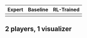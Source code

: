 <!--
<table>
    <tr>
      <td>1</td>
      <th><audio controls autoplay>
        <source src="https://github.com/eric551130/MusicDemo/raw/refs/heads/main/WAV_1111/song_1_0.88713.wav"
        type="audio/mpeg">
       </audio></th>
    </tr>
    <tr>
      <td>2</td>
      <td><audio controls autoplay>
        <source src="https://github.com/eric551130/MusicDemo/raw/refs/heads/main/WAV_1111/song_2_0.86003.wav"
        type="audio/mpeg">
       </audio></td>
    </tr>
    <tr>
      <td>3</td>
      <th><audio controls autoplay>
        <source src="https://github.com/eric551130/MusicDemo/raw/refs/heads/main/WAV_1111/song_3_0.92767.wav"
        type="audio/mpeg">
       </audio></th>   
    </tr>  
    <tr>
        <td>4</td>
      <td><audio controls autoplay>
        <source src="https://github.com/eric551130/MusicDemo/raw/refs/heads/main/WAV_1111/song_4_0.89385.wav"
        type="audio/mpeg">
       </audio></td>
    </tr>
    <tr>
        <td>5</td>
      <td><audio controls autoplay>
        <source src="https://github.com/eric551130/MusicDemo/raw/refs/heads/main/WAV_1111/song_5_0.83701.wav"
        type="audio/mpeg">
       </audio></td>
    </tr>
</table>
-->

<!-- <audio controls autoplay>
        <source src="https://raw.githubusercontent.com/eric551130/MusicDemo/main/WAV_1111/song_5_0.83701.wav"
        type="audio/mpeg">
       </audio></th> -->

<!-- <table>
  <thead>
    <tr>
      <th>Expert</th>
      <th>Baseline</th>
      <th>RL-Trained</th>
    </tr>
  </thead>
  <tbody>
    <tr>
        <td>
          <div>
            <midi-visualizer type="piano-roll" id="mainVisualizer" src="https://raw.githubusercontent.com/eric551130/MusicDemo/main/MIDI_1111/expert_009.mid"></midi-visualizer>
            <midi-player src="https://raw.githubusercontent.com/eric551130/MusicDemo/main/MIDI_1111/expert_009.mid" sound-font visualizer="#mainVisualizer" id="mainPlayer">
            </midi-player>
          </div>
        </td>
        <td>
          <div>
            <midi-visualizer type="piano-roll" id="mainVisualizer" src="https://raw.githubusercontent.com/eric551130/MusicDemo/main/MIDI_1111/expert_009.mid"></midi-visualizer>
            <midi-player src="https://raw.githubusercontent.com/eric551130/MusicDemo/main/MIDI_1111/expert_009.mid" sound-font visualizer="#mainVisualizer" id="mainPlayer">
            </midi-player>
          </div>       
        </td>
        <td>
          <div>
            <midi-visualizer type="piano-roll" id="mainVisualizer" src="https://raw.githubusercontent.com/eric551130/MusicDemo/main/MIDI_1111/expert_009.mid"></midi-visualizer>
            <midi-player src="https://raw.githubusercontent.com/eric551130/MusicDemo/main/MIDI_1111/expert_009.mid" sound-font visualizer="#mainVisualizer" id="mainPlayer">
            </midi-player>
          </div>       
        </td>
    </tr>
  </tbody>
</table>

<table>
  <thead>
    <tr>
      <th>Expert</th>
      <th>Baseline</th>
      <th>RL-Trained</th>
    </tr>
  </thead>
  <tbody>
    <tr>
        <td>
          <div>
            <midi-visualizer type="piano-roll" id="mainVisualizer4" src="https://raw.githubusercontent.com/eric551130/MusicDemo/main/MIDI_1111/expert_009.mid"></midi-visualizer>
            <midi-player src="https://raw.githubusercontent.com/eric551130/MusicDemo/main/MIDI_1111/expert_009.mid" sound-font visualizer="#mainVisualizer4" id="mainPlayer">
            </midi-player>
          </div>
        </td>
        <td>
          <div>
            <midi-visualizer type="piano-roll" id="mainVisualizer5" src="https://raw.githubusercontent.com/eric551130/MusicDemo/main/MIDI_1111/expert_009.mid"></midi-visualizer>
            <midi-player src="https://raw.githubusercontent.com/eric551130/MusicDemo/main/MIDI_1111/expert_009.mid" sound-font visualizer="#mainVisualizer5" id="mainPlayer">
            </midi-player>
          </div>       
        </td>
        <td>
          <div>
            <midi-visualizer type="piano-roll" id="mainVisualizer6" src="https://raw.githubusercontent.com/eric551130/MusicDemo/main/MIDI_1111/expert_009.mid"></midi-visualizer>
            <midi-player src="https://raw.githubusercontent.com/eric551130/MusicDemo/main/MIDI_1111/expert_009.mid" sound-font visualizer="#mainVisualizer6" id="mainPlayer">
            </midi-player>
          </div>       
        </td>
    </tr>
  </tbody>
</table> -->


<section id="section2">
  <table>
    <thead>
      <tr>
        <th>Expert</th>
        <th>Baseline</th>
        <th>RL-Trained</th>
      </tr>
    </thead>
    <tbody>
      <tr>
          <td>
            <div>
              <midi-player src="https://raw.githubusercontent.com/eric551130/MusicDemo/main/MIDI_1111/expert_009.mid" sound-font visualizer="#section2 mainVisualizer">
              </midi-player>
            </div>
          </td>
          <td>
            <div>
              <midi-player src="https://raw.githubusercontent.com/eric551130/MusicDemo/main/MIDI_1111/expert_009.mid" sound-font visualizer="#section2 mainVisualizer">
              </midi-player>
            </div>       
          </td>
          <td>
            <div>
              <midi-player src="https://raw.githubusercontent.com/eric551130/MusicDemo/main/MIDI_1111/expert_009.mid" sound-font visualizer="#section2 mainVisualizer">
              </midi-player>
            </div>       
          </td>
      </tr>
    </tbody>
  </table>
  <midi-visualizer type="piano-roll"></midi-visualizer>

</section>

<section id="section3">
<h2>2 players, 1 visualizer</h2>
              <midi-player src="https://raw.githubusercontent.com/eric551130/MusicDemo/main/MIDI_1111/expert_009.mid" sound-font visualizer="#section3 mainVisualizer">
              </midi-player>
              <midi-player src="https://raw.githubusercontent.com/eric551130/MusicDemo/main/MIDI_1111/song_1_0.88713.mid" sound-font visualizer="#section3 mainVisualizer">
              </midi-player>
<midi-visualizer
  type="piano-roll" 
  src="https://raw.githubusercontent.com/eric551130/MusicDemo/main/MIDI_1111/expert_009.mid" >
</midi-visualizer>
</section>

<script src="https://cdn.jsdelivr.net/combine/npm/tone@14.7.58,npm/@magenta/music@1.23.1/es6/core.js,npm/focus-visible@5,npm/html-midi-player@1.4.0"></script>
